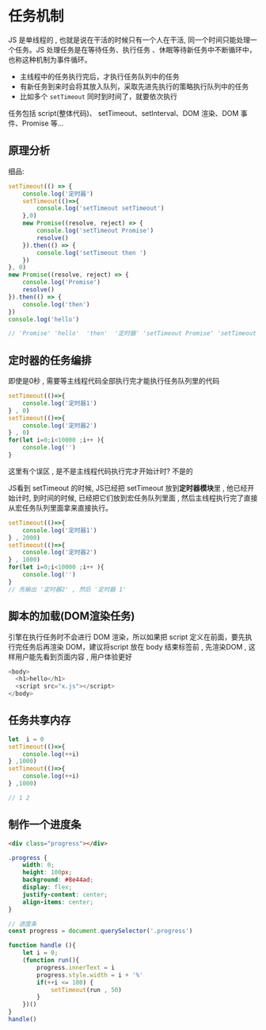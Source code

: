 # 任务机制
JS 是单线程的 , 也就是说在干活的时候只有一个人在干活, 同一个时间只能处理一个任务。JS 处理任务是在等待任务、执行任务 、休眠等待新任务中不断循环中，也称这种机制为事件循环。
* 主线程中的任务执行完后，才执行任务队列中的任务
* 有新任务到来时会将其放入队列，采取先进先执行的策略执行队列中的任务
* 比如多个 `setTimeout` 同时到时间了，就要依次执行

任务包括 script(整体代码)、 setTimeout、setInterval、DOM 渲染、DOM 事件、Promise 等...

## 原理分析
细品:
```js
setTimeout(() => {
    console.log('定时器')
    setTimeout(()=>{
        console.log('setTimeout setTimeout')
    },0)
    new Promise((resolve, reject) => {
        console.log('setTimeout Promise')
        resolve()
    }).then(() => {
        console.log('setTimeout then ')
    })
}, 0)
new Promise((resolve, reject) => {
    console.log('Promise')
    resolve()
}).then(() => {
    console.log('then')
})
console.log('hello')

// 'Promise' 'hello'  'then'  '定时器' 'setTimeout Promise' 'setTimeout then'  'setTimeout setTimeout'
```
## 定时器的任务编排
即使是0秒 , 需要等主线程代码全部执行完才能执行任务队列里的代码
```js
setTimeout(()=>{
    console.log('定时器1')
} , 0)
setTimeout(()=>{
    console.log('定时器2')
} , 0)
for(let i=0;i<10000 ;i++ ){
    console.log('')         
}
```
这里有个误区 , 是不是主线程代码执行完才开始计时? 不是的

JS看到 setTimeout 的时候, JS已经把 setTimeout 放到**定时器模块**里 , 他已经开始计时, 到时间的时候, 已经把它们放到宏任务队列里面 , 然后主线程执行完了直接从宏任务队列里面拿来直接执行。
```js
setTimeout(()=>{
    console.log('定时器1')
} , 2000)
setTimeout(()=>{
    console.log('定时器2')
} , 1000)
for(let i=0;i<10000 ;i++ ){
    console.log('')         
}
// 先输出 '定时器2' , 然后 '定时器 1'
```
## 脚本的加载(DOM渲染任务)
引擎在执行任务时不会进行 DOM 渲染，所以如果把 script 定义在前面，要先执行完任务后再渲染 DOM，建议将script 放在 body 结束标签前 , 先渲染DOM , 这样用户能先看到页面内容 , 用户体验更好
```js
<body>
  <h1>hello</h1>  
  <script src="x.js"></script>
</body>
```
## 任务共享内存
```js
let  i = 0
setTimeout(()=>{
    console.log(++i)
} ,1000)
setTimeout(()=>{
    console.log(++i)
} ,1000)

// 1 2 
```
## 制作一个进度条
```html
<div class="progress"></div> 
```
```css
.progress {
    width: 0;
    height: 100px;
    background: #8e44ad;
    display: flex;
    justify-content: center;
    align-items: center;
}
```
```js
// 进度条
const progress = document.querySelector('.progress')

function handle (){
    let i = 0;
    (function run(){
        progress.innerText = i
        progress.style.width = i + '%'
        if(++i <= 100) {
            setTimeout(run , 50)
        }
    })()
}
handle()
```
